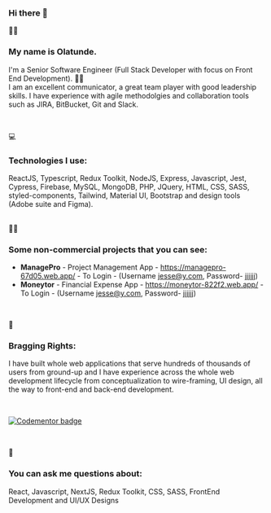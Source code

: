 ### Hi there 👋

<!--
**tundeph/tundeph** is a ✨ _special_ ✨ repository because its `README.md` (this file) appears on your GitHub profile.

Here are some ideas to get you started:
- 🔭 I’m currently working on ...
- 🌱 I’m currently learning ...
- 👯 I’m looking to collaborate on ...
- 🤔 I’m looking for help with ...
- 💬 Ask me about ...
- 📫 How to reach me: ...
- 😄 Pronouns: ...
- ⚡ Fun fact: ...
-->

 
🦸‍♂️ 
### <p>  My name is Olatunde. 
I'm a Senior Software Engineer (Full Stack Developer with focus on Front End Development). 💪💪
 <br> 
I am an excellent communicator, a great team player with good leadership skills. I have experience with agile methodolgies and collaboration tools such as JIRA, BitBucket, Git and Slack.
</p><br>

💻

### <p>  Technologies I use: 
ReactJS, Typescript, Redux Toolkit, NodeJS, Express, Javascript, Jest, Cypress, Firebase, MySQL, MongoDB, PHP, JQuery, HTML, CSS, SASS, styled-components, Tailwind, Material UI, Bootstrap and design tools (Adobe suite and Figma). 
</p>
<p><br>
🚀🚀
 
### <p> Some non-commercial projects that you can see: 

 - <b>ManagePro</b> - Project Management App - https://managepro-67d05.web.app/ - To Login - (Username jesse@y.com, Password- jjjjjj)
 - <b>Moneytor</b> - Financial Expense App - https://moneytor-822f2.web.app/ - To Login - (Username jesse@y.com, Password- jjjjjj)

</p>
</p><br>

🧠 
### <p>  Bragging Rights: 
I have built whole web applications that serve hundreds of thousands of users from ground-up and I have experience across the whole web development lifecycle from conceptualization to wire-framing, UI design, all the way to front-end and back-end development.
</p><br>
<p>
<a href="https://www.codementor.io/@olatundephoster?refer=badge"><img src="https://www.codementor.io/m-badges/olatundephoster/im-a-cm-b.svg" alt="Codementor badge"></a>
</p><br>

💬
### <p>  You can ask me questions about: 
React, Javascript, NextJS, Redux Toolkit, CSS, SASS, FrontEnd Development and UI/UX Designs
</p>

